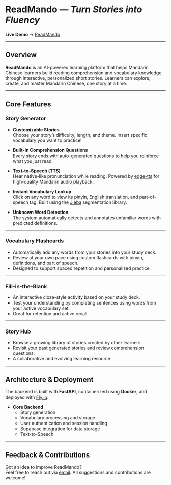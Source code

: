 # ReadMando — *Turn Stories into Fluency*

**Live Demo** → [ReadMando](https://readmando.netlify.app/)

---

## Overview

**ReadMando** is an AI-powered learning platform that helps Mandarin Chinese learners build reading comprehension and vocabulary knowledge through interactive, personalized short stories. Learners can explore, create, and master Mandarin Chinese, one story at a time.

---

## Core Features

### Story Generator
- **Customizable Stories**  
  Choose your story’s difficulty, length, and theme. 
  Insert specific vocabulary you want to practice! 
  
- **Built-In Comprehension Questions**  
  Every story ends with auto-generated questions to help you reinforce what you just read.

- **Text-to-Speech (TTS)**  
  Hear native-like pronunciation while reading. 
  Powered by [edge-tts](https://github.com/rany2/edge-tts) for high-quality Mandarin audio playback.

- **Instant Vocabulary Lookup**  
  Click on any word to view its pinyin, English translation, and part-of-speech tag. 
  Built using the [Jieba](https://github.com/fxsjy/jieba) segmentation library.

- **Unknown Word Detection**  
  The system automatically detects and annotates unfamiliar words with predicted definitions.

---

### Vocabulary Flashcards
- Automatically add any words from your stories into your study deck.
- Review at your own pace using custom flashcards with pinyin, definitions, and part of speech.
- Designed to support spaced repetition and personalized practice.

---

### Fill-in-the-Blank
- An interactive cloze-style activity based on your study deck.
- Test your understanding by completing sentences using words from your active vocabulary set.
- Great for retention and active recall.

---

### Story Hub
- Browse a growing library of stories created by other learners.
- Revisit your past generated stories and review comprehension questions.
- A collaborative and evolving learning resource.

---

## Architecture & Deployment

The backend is built with **FastAPI**, containerized using **Docker**, and deployed with [Fly.io](https://fly.io/):

- **Core Backend**
  - Story generation
  - Vocabulary processing and storage
  - User authentication and session handling
  - Supabase integration for data storage
  - Text-to-Speech
   
---

## Feedback & Contributions

Got an idea to improve ReadMando?  
Feel free to reach out via [email](mailto:alexlin7211@gmail.com). 
All suggestions and contributions are welcome!